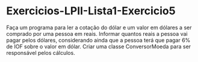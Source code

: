 # Exercicios-LPII-Lista1-Exercicio5
Faça um programa para ler a cotação do dólar e um valor em dólares a ser comprado por uma pessoa em reais. Informar quantos reais a pessoa vai pagar pelos dólares, considerando ainda que a pessoa terá que pagar 6% de IOF sobre o valor em dólar. Criar uma classe ConversorMoeda para ser responsável pelos cálculos.
